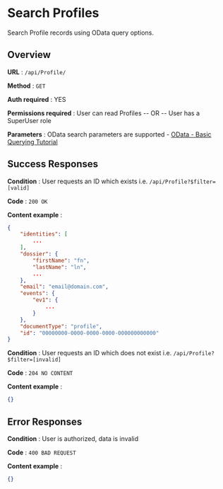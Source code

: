 # Search Profiles

Search Profile records using OData query options.

## Overview

**URL** : `/api/Profile/`

**Method** : `GET`

**Auth required** : YES

**Permissions required** : User can read Profiles -- OR -- User has a SuperUser role

**Parameters** : OData search parameters are supported - [OData - Basic Querying Tutorial](https://www.odata.org/getting-started/basic-tutorial/#queryData)

## Success Responses

**Condition** : User requests an ID which exists i.e. `/api/Profile?$filter=[valid]`

**Code** : `200 OK`

**Content example** :

```json
{
    "identities": [
        ...
    ],
    "dossier": {
        "firstName": "fn",
        "lastName": "ln",
        ...
    },
    "email": "email@domain.com",
    "events": {
        "ev1": {
            ...
        }
    },
    "documentType": "profile",
    "id": "00000000-0000-0000-0000-000000000000"
}
```

**Condition** : User requests an ID which does not exist i.e. `/api/Profile?$filter=[invalid]`

**Code** : `204 NO CONTENT`

**Content example** :

```json
{}
```

## Error Responses

**Condition** : User is authorized, data is invalid

**Code** : `400 BAD REQUEST`

**Content example** :

```json
{}
```
